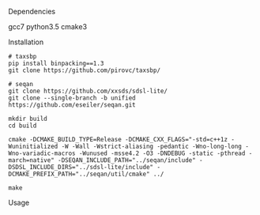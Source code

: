Dependencies

gcc7
python3.5
cmake3

Installation

	# taxsbp
	pip install binpacking==1.3
	git clone https://github.com/pirovc/taxsbp/

	# seqan
	git clone https://github.com/xxsds/sdsl-lite/
	git clone --single-branch -b unified https://github.com/eseiler/seqan.git
	
	mkdir build
	cd build

	cmake -DCMAKE_BUILD_TYPE=Release -DCMAKE_CXX_FLAGS="-std=c++1z -Wuninitialized -W -Wall -Wstrict-aliasing -pedantic -Wno-long-long -Wno-variadic-macros -Wunused -msse4.2 -O3 -DNDEBUG -static -pthread -march=native" -DSEQAN_INCLUDE_PATH="../seqan/include" -DSDSL_INCLUDE_DIRS="../sdsl-lite/include" -DCMAKE_PREFIX_PATH="../seqan/util/cmake" ../

	make

Usage

		